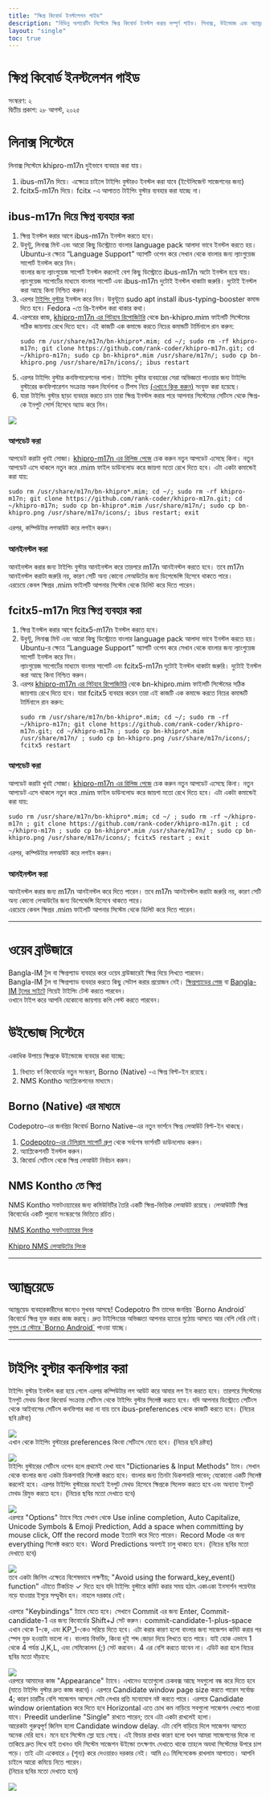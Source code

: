 ```yaml
---
title: "ক্ষিপ্র কিবোর্ড ইনস্টলেশন গাইড"
description: "বিভিন্ন অপারেটিং সিস্টেমে ক্ষিপ্র কিবোর্ড ইনস্টল করার সম্পূর্ণ গাইড। লিনাক্স, উইন্ডোজ এবং অ্যান্ড্রয়েডে ক্ষিপ্র সেটআপ করুন।"
layout: "single"
toc: true
---
```


# ক্ষিপ্র কিবোর্ড ইনস্টলেশন গাইড

সংস্করণ: ২  
দ্বিতীয় প্রকাশ: ২৮ আগস্ট, ২০২৫


# লিনাক্স সিস্টেমে

লিনাক্স সিস্টেমে khipro-m17n দুইভাবে ব্যবহার করা যায়।

1. ibus-m17n দিয়ে। এক্ষেত্রে চাইলে টাইপিং বুস্টারও ইনস্টল করা যাবে (ইন্টেলিজেন্ট সাজেশনের জন্য)  
2. fcitx5-m17n দিয়ে। fcitx \-এ আপাতত টাইপিং বুস্টার ব্যবহার করা যাচ্ছে না।

## ibus-m17n দিয়ে ক্ষিপ্র ব্যবহার করা

1. ক্ষিপ্র ইনস্টল করার আগে ibus-m17n ইনস্টল করতে হবে।  
2. উবুন্টু, লিনাক্স মিন্ট এবং আরো কিছু ডিস্ট্রোতে বাংলার language pack আলাদা ভাবে ইনস্টল করতে হয়। Ubuntu-র ক্ষেত্রে “Language Support” অ্যাপটি ওপেন করে সেখান থেকে বাংলার জন্য ল্যাংগুয়েজ সাপোর্ট ইনস্টল করে নিন।  
   বাংলার জন্য ল্যাংগুয়েজ সাপোর্ট ইনস্টল করলেই বেশ কিছু ডিস্ট্রোতে ibus-m17n অটো ইনস্টল হয়ে যায়।  
   ল্যাংগুয়েজ সাপোর্টের মাধ্যমে বাংলার সাপোর্ট এবং ibus-m17n দুটোই ইনস্টল থাকাটা জরুরি। দুটোই ইনস্টল করা আছে কিনা নিশ্চিত করুন।  
3. এরপর [টাইপিং বুস্টার](https://mike-fabian.github.io/ibus-typing-booster/) ইনস্টল করে নিন। উবুন্টুতে sudo apt install ibus-typing-booster কমান্ড দিতে হবে। Fedora \-তে প্রি-ইনস্টল করা থাকার কথা।  
4. এরপরের কাজ, [khipro-m17n এর গিটহাব রিপোজিটরি](https://github.com/rank-coder/khipro-m17n) থেকে bn-khipro.mim ফাইলটি সিস্টেমের সঠিক জায়গায় রেখে দিতে হবে। এই কাজটি এক কমান্ডে করতে নিচের কমান্ডটি টার্মিনালে রান করুন:  
   ```
   sudo rm /usr/share/m17n/bn-khipro*.mim; cd ~/; sudo rm -rf khipro-m17n; git clone https://github.com/rank-coder/khipro-m17n.git; cd ~/khipro-m17n; sudo cp bn-khipro*.mim /usr/share/m17n/; sudo cp bn-khipro.png /usr/share/m17n/icons/; ibus restart
   ```  
5. এরপর টাইপিং বুস্টার কনফিগারেশনের পালা। টাইপিং বুস্টার ব্যবহারের সেরা অভিজ্ঞতা পাওয়ার জন্য টাইপিং বুস্টারের কনফিগারেশন সংক্রান্ত সকল নির্দেশনা ও টিপস নিচে [(এখানে ক্লিক করুন)](/installation/#%E0%A6%9F%E0%A6%87%E0%A6%AA-%E0%A6%AC%E0%A6%B8%E0%A6%9F%E0%A6%B0-%E0%A6%95%E0%A6%A8%E0%A6%AB%E0%A6%97%E0%A6%B0-%E0%A6%95%E0%A6%B0) সংযুক্ত করা হয়েছে।  
6. যারা টাইপিং বুস্টার ছাড়া ব্যবহার করতে চান তারা ক্ষিপ্র ইনস্টল করার পরে আপনার সিস্টেমের সেটিংস থেকে ক্ষিপ্র-কে ইনপুট সোর্স হিসেবে অ্যাড করে নিন।

![](/img/installation/image1.webp)

### আপডেট করা 

আপডেট করাটা খুবই সোজা। [khipro-m17n এর রিলিজ পেজে](https://github.com/rank-coder/khipro-m17n/releases) চেক করুন নতুন আপডেট এসেছে কিনা। নতুন আপডেট এসে থাকলে নতুন করে .mim ফাইল ডাউনলোড করে জায়গা মতো রেখে দিতে হবে। এটা একটা কমান্ডেই করা যায়:  
```
sudo rm /usr/share/m17n/bn-khipro*.mim; cd ~/; sudo rm -rf khipro-m17n; git clone https://github.com/rank-coder/khipro-m17n.git; cd ~/khipro-m17n; sudo cp bn-khipro*.mim /usr/share/m17n/; sudo cp bn-khipro.png /usr/share/m17n/icons/; ibus restart; exit
``` 
এরপর, কম্পিউটার লগআউট করে লগইন করুন।

### আনইনস্টল করা

আনইনস্টল করার জন্য টাইপিং বুস্টার আনইনস্টল করে তারপরে m17n আনইনস্টল করতে হবে। তবে m17n আনইনস্টল করাটা জরুরি নয়, কারণ সেটি অন্য কোনো লেআউটের জন্য ডিপেন্ডেন্সি হিসেবে থাকতে পারে।  
এরচেয়ে কেবল ক্ষিপ্রর .mim ফাইলটি আপনার সিস্টেম থেকে ডিলিট করে দিতে পারেন। 

## fcitx5-m17n দিয়ে ক্ষিপ্র ব্যবহার করা

1. ক্ষিপ্র ইনস্টল করার আগে fcitx5-m17n ইনস্টল করতে হবে।  
2. উবুন্টু, লিনাক্স মিন্ট এবং আরো কিছু ডিস্ট্রোতে বাংলার language pack আলাদা ভাবে ইনস্টল করতে হয়। Ubuntu-র ক্ষেত্রে “Language Support” অ্যাপটি ওপেন করে সেখান থেকে বাংলার জন্য ল্যাংগুয়েজ সাপোর্ট ইনস্টল করে নিন।  
   ল্যাংগুয়েজ সাপোর্টের মাধ্যমে বাংলার সাপোর্ট এবং fcitx5-m17n দুটোই ইনস্টল থাকাটা জরুরি। দুটোই ইনস্টল করা আছে কিনা নিশ্চিত করুন।  
3. এরপর [khipro-m17n এর গিটহাব রিপোজিটরি](https://github.com/rank-coder/khipro-m17n) থেকে bn-khipro.mim ফাইলটি সিস্টেমের সঠিক জায়গায় রেখে দিতে হবে। যারা fcitx5 ব্যবহার করেন তারা  এই কাজটি এক কমান্ডে করতে নিচের কমান্ডটি টার্মিনালে রান করুন:  
   ```
   sudo rm /usr/share/m17n/bn-khipro*.mim; cd ~/; sudo rm -rf ~/khipro-m17n; git clone https://github.com/rank-coder/khipro-m17n.git; cd ~/khipro-m17n ; sudo cp bn-khipro*.mim /usr/share/m17n/ ; sudo cp bn-khipro.png /usr/share/m17n/icons/; fcitx5 restart
   ```

### আপডেট করা

আপডেট করাটা খুবই সোজা। [khipro-m17n এর রিলিজ পেজে](https://github.com/rank-coder/khipro-m17n/releases) চেক করুন নতুন আপডেট এসেছে কিনা। নতুন আপডেট এসে থাকলে নতুন করে .mim ফাইল ডাউনলোড করে জায়গা মতো রেখে দিতে হবে। এটা একটা কমান্ডেই করা যায়:  
```
sudo rm /usr/share/m17n/bn-khipro*.mim; cd ~/ ; sudo rm -rf ~/khipro-m17n ; git clone https://github.com/rank-coder/khipro-m17n.git ; cd ~/khipro-m17n ; sudo cp bn-khipro*.mim /usr/share/m17n/ ; sudo cp bn-khipro.png /usr/share/m17n/icons/; fcitx5 restart ; exit 
```
এরপর, কম্পিউটার লগআউট করে লগইন করুন।

### আনইনস্টল করা

আনইনস্টল করার জন্য m17n আনইনস্টল করে দিতে পারেন। তবে m17n আনইনস্টল করাটা জরুরি নয়, কারণ সেটি অন্য কোনো লেআউটের জন্য ডিপেন্ডেন্সি হিসেবে থাকতে পারে।  
এরচেয়ে কেবল ক্ষিপ্রর .mim ফাইলটি আপনার সিস্টেম থেকে ডিলিট করে দিতে পারেন।

---

# ওয়েব ব্রাউজারে

Bangla-IM টুল বা ক্ষিপ্রপ্যাড ব্যবহার করে ওয়েব ব্রাউজারেই ক্ষিপ্র দিয়ে লিখতে পারবেন।    
Bangla-IM টুল বা ক্ষিপ্রপ্যাড ব্যবহার করতে কিছু সেটাপ করার প্রয়োজন নেই। [ক্ষিপ্রপ্যাডের পেজ](https://khiprokeyboard.github.io/khipropad) বা [Bangla-IM টুলের সাইটে](https://www.nabilsnigdho.dev/bangla-im) গিয়েই টাইপিং টেস্ট করতে পারবেন।  
ওখানে টাইপ করে আপনি যেকোনো জায়গায় কপি পেস্ট করতে পারবেন।  

# উইন্ডোজ সিস্টেমে

একাধিক উপায়ে ক্ষিপ্রকে উইন্ডোজে ব্যবহার করা যাচ্ছে:

1. বিখ্যাত বর্ণ কিবোর্ডের নতুন সংস্করণ, Borno (Native) \-এ ক্ষিপ্র বিল্ট-ইন রয়েছে।  
2. NMS Kontho অ্যাপ্লিকেশনের মাধ্যমে। 

## Borno (Native) এর মাধ্যমে

Codepotro-এর জনপ্রিয় কিবোর্ড Borno Native-এর নতুন ভার্শনে ক্ষিপ্র লেআউট বিল্ট-ইন থাকছে।

1. [Codepotro-এর টেলিগ্রাম সাপোর্ট গ্রুপ](https://t.me/codepotro) থেকে সর্বশেষ ভার্শনটি ডাউনলোড করুন।  
2. অ্যাপ্লিকেশনটি ইনস্টল করুন।  
3. কিবোর্ড সেটিংস থেকে ক্ষিপ্র লেআউট নির্বাচন করুন।

## NMS Kontho তে ক্ষিপ্র

NMS Kontho সফটওয়্যারের জন্য কমিউনিটির তৈরি একটি ক্ষিপ্র-ভিত্তিক লেআউট রয়েছে। লেআউটটি ক্ষিপ্র কিবোর্ডের একটি পুরনো সংস্করণের ভিত্তিতে রচিত।

[NMS Kontho সফটওয়্যারের লিংক](https://nabil-bot.github.io/Kontho/index.html)

[Khipro NMS লেআউটের লিংক](https://github.com/NabilSnigdho/khipro-nms)

---

# অ্যান্ড্রয়েডে

অ্যান্ড্রয়েড ব্যবহারকারীদের জন্যেও সুখবর আসছে\! Codepotro টিম তাদের জনপ্রিয় \`Borno Android\` কিবোর্ডে ক্ষিপ্র যুক্ত করার কাজ করছে। দ্রুত টাইপিংয়ের অভিজ্ঞতা আপনার হাতের মুঠোয় আসতে আর বেশি দেরি নেই।  
[গুগল প্লে স্টোরে \`Borno Android\`](https://play.google.com/store/apps/details?id=com.codepotro.borno.keyboard&pcampaignid=web_share) পাওয়া যাচ্ছে।

---

# টাইপিং বুস্টার কনফিগার করা

টাইপিং বুস্টার ইনস্টল করা হয়ে গেলে এরপর কম্পিউটার লগ আউট করে আবার লগ ইন করতে হবে। তারপরে সিস্টেমের ইনপুট মেথড কিংবা কিবোর্ড সংক্রান্ত সেটিংস থেকে টাইপিং বুস্টার সিলেক্ট করতে হবে। যদি আপনার ডিস্ট্রোতে সেটিংস থেকে আইবাসের সেটিংস কনফিগার করা না যায় তবে ibus-preferences থেকে কাজটি করতে হবে। (নিচের ছবি দ্রষ্টব্য)

![](/img/installation/image2.webp)  
এখান থেকে টাইপিং বুস্টারের preferences কিংবা সেটিংসে যেতে হবে। (নিচের ছবি দ্রষ্টব্য)

![](/img/installation/image3.webp)  
টাইপিং বুস্টারের সেটিংস ওপেন হলে প্রথমেই দেখা যাবে "Dictionaries & Input Methods" ট্যাব। সেখান থেকে বাংলার জন্য একটা ডিকশনারি সিলেক্ট করতে হবে। বাংলার জন্য তিনটা ডিকশনারি পাবেন; যেকোনো একটি সিলেক্ট করলেই হবে। এরপর টাইপিং বুস্টারের মধ্যেই ইনপুট মেথড হিসেবে ক্ষিপ্রকে সিলেক্ত করতে হবে এবং অন্যান্য ইনপুট মেথড রিমুভ করতে হবে। (নিচের ছবির মতো দেখাতে হবে)

![](/img/installation/image4.webp)  
এরপরে "Options" ট্যাবে গিয়ে সেখান থেকে Use inline completion, Auto Capitalize, Unicode Symbols & Emoji Prediction, Add a space when committing by mouse click, Off the record mode ইত্যাদি করে দিতে পারেন। Record Mode এর জন্য everything সিলেক্ট করতে হবে। Word Predictions অবশ্যই চালু থাকতে হবে। (নিচের ছবির মতো দেখাতে হবে)

![](/img/installation/image5.webp)  
তবে একটা জিনিস এক্ষেত্রে বিশেষভাবে লক্ষণীয়; "Avoid using the forward\_key\_event() function" এটাতে টিকচিহ্ন ✓ দিতে হবে যদি টাইপিং বুস্টারে কমিট করার সময় হঠাৎ একাএকা ইনসার্শন পয়েন্টার নড়ে যাওয়ার ইস্যুর সম্মুখীন হন। নাহলে দরকার নেই।

এরপরে "Keybindings" ট্যাবে যেতে হবে। সেখানে Commit এর জন্য Enter, Commit-candidate-1 এর জন্য কিবোর্ডের Shift+J সেট করুন। commit-candidate-1-plus-space এখান থেকে 1-কে, এবং KP\_1-কেও সরিয়ে দিতে হবে। এটা করার কারণ হলো বাংলার জন্য সাজেশন কমিট করার পর স্পেস যুক্ত হওয়াটা ভালো না। বাংলায় বিভক্তি, কিংবা দুই শব্দ জোড়া দিয়ে লিখতে হতে পারে। যাই হোক এভাবে 1 থেকে 4 পর্যন্ত J,K,L, এবং সেমিকোলন (;) সেট করবেন। 4 এর বেশি করতে যাবেন না। এডিট করা হলে নিচের ছবির মতো দাঁড়াবে:

![](/img/installation/image6.webp)  
এরপরে আমাদের কাজ "Appearance" ট্যাবে। এখানেও যতোগুলো চেকবক্স আছে সবগুলো বন্ধ করে দিতে হবে (যাতে টাইপিং বুস্টার দ্রুত কাজ করবে)। এরপরে Candidate window page size করতে পারেন সর্বোচ্চ 4; কারণ চারটির বেশি সাজেশন আসলে সেটা লেখার প্রতি মনোযোগ নষ্ট করতে পারে। এরপরে Candidate window orientation করে দিতে হবে Horizontal এতে চোখ কম নাড়িয়ে সবগুলো সাজেশন দেখতে পাওয়া যাবে। Preedit underline "Single" রাখতে পারেন; তবে এটা একটা রাখলেই হলো।   
আরেকটা গুরুত্বপূর্ণ জিনিস হলো Candidate window delay. এটা বেশি বাড়িয়ে দিলে সাজেশন আসতে অনেক দেরি হবে। মনে হবে সিস্টেম স্লো হয়ে গেছে। এই ফিচার রাখার কারণ হলো যখন আমরা সাজেশনের দিকে না তাকিয়ে দ্রুত লিখে যাই তখনও যদি সিস্টেম সাজেশন উইন্ডো তৎক্ষণাৎ দেখাতে থাকে তাহলে অযথা সিস্টেমের উপরে চাপ পড়ে। তাই এটা একেবারে ০ (শূন্য) করে দেওয়ারও দরকার নেই। আমি ৫০ মিলিসেকেন্ড রাখলাম আপাতত। আপনি চাইলে আরো কমিয়ে নিতে পারেন।  
(নিচের ছবির মতো দেখাতে হবে)

![](/img/installation/image7.webp)

